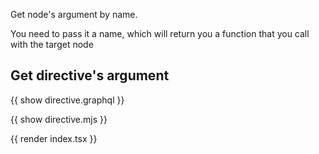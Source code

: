 Get node's argument by name.

You need to pass it a name, which will return you a function that you call with the target node

## Get directive's argument

{{ show directive.graphql }}

{{ show directive.mjs }}

{{ render index.tsx }}
